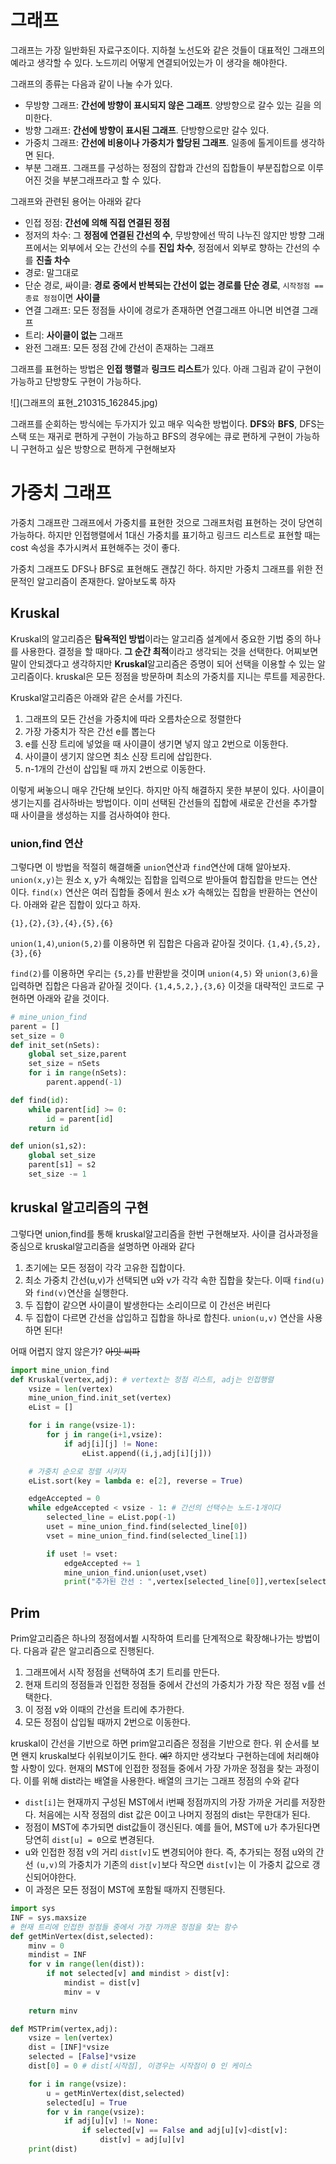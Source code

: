 # 그래프

그래프는 가장 일반화된 자료구조이다. 지하철 노선도와 같은 것들이 대표적인 그래프의 예라고 생각할 수 있다. 노드끼리 어떻게 연결되어있는가 이 생각을 해야한다.

그래프의 종류는 다음과 같이 나눌 수가 있다.

- 무방향 그래프: **간선에 방향이 표시되지 않은 그래프**. 양방향으로 갈수 있는 길을 의미한다.
- 방향 그래프: **간선에 방향이 표시된 그래프**. 단방향으로만 갈수 있다.
- 가중치 그래프: **간선에 비용이나 가중치가 할당된 그래프**. 일종에 톨게이트를 생각하면 된다.
- 부분 그래프. 그래프를 구성하는 정점의 잡합과 간선의 집합들이 부분집합으로 이루어진 것을 부분그래프라고 할 수 있다.

그래프와 관련된 용어는 아래와 같다

- 인접 정점: **간선에 의해 직접 연결된 정점**
- 정저의 차수: 그 **정점에 연결된 간선의 수**, 무방향에선 딱히 나누진 않지만 방향 그래프에서는 외부에서 오는 간선의 수를 **진입 차수**, 정점에서 외부로 향하는 간선의 수를 **진출 차수**
- 경로: 말그대로
- 단순 경로, 싸이클: **경로 중에서 반복되는 간선이 없는 경로를 단순 경로**, `시작정점 == 종료 정점`이면 **사이클**
- 연결 그래프: 모든 정점들 사이에 경로가 존재하면 연결그래프 아니면 비연결 그래프
- 트리: **사이클이 없는** 그래프
- 완전 그래프: 모든 정점 간에 간선이 존재하는 그래프

그래프를 표현하는 방법은 **인접 행렬**과 **링크드 리스트**가 있다. 아래 그림과 같이 구현이 가능하고 단방향도 구현이 가능하다.

![](그래프의 표현_210315_162845.jpg)

그래프를 순회하는 방식에는 두가지가 있고 매우 익숙한 방법이다. **DFS**와 **BFS**, DFS는 스택 또는 재귀로 편하게 구현이 가능하고 BFS의 경우에는 큐로 편하게 구현이 가능하니 구현하고 싶은 방향으로 편하게 구현해보자

# 가중치 그래프

가중치 그래프란 그래프에서 가중치를 표현한 것으로 그래프처럼 표현하는 것이 당연히 가능하다. 하지만 인접행렬에서 1대신 가중치를 표기하고 링크드 리스트로 표현할 때는 cost 속성을 추가시켜서 표현해주는 것이 좋다.

가중치 그래프도 DFS나 BFS로 표현해도 괜찮긴 하다. 하지만 가중치 그래프를 위한 전문적인 알고리즘이 존재한다. 알아보도록 하자

## Kruskal

Kruskal의 알고리즘은 **탐욕적인 방법**이라는 알고리즘 설계에서 중요한 기법 중의 하나를 사용한다. 결정을 할 때마다. **그 순간 최적**이라고 생각되는 것을 선택한다. 어찌보면 말이 안되겠다고 생각하지만 **Kruskal**알고리즘은 증명이 되어 선택을 이용할 수 있는 알고리즘이다. kruskal은 모든 정점을 방문하며 최소의 가중치를 지니는 루트를 제공한다.

Kruskal알고리즘은 아래와 같은 순서를 가진다.

1. 그래프의 모든 간선을 가중치에 따라 오름차순으로 정렬한다
2. 가장 가중치가 작은 간선 e를 뽑는다
3. e를 신장 트리에 넣었을 때 사이클이 생기면 넣지 않고 2번으로 이동한다.
4. 사이클이 생기지 않으면 최소 신장 트리에 삽입한다.
5. n-1개의 간선이 삽입될 때 까지 2번으로 이동한다.

이렇게 써놓으니 매우 간단해 보인다. 하지만 아직 해결하지 못한 부분이 있다. 사이클이 생기는지를 검사하바는 방법이다. 이미 선택된 간선들의 집합에 새로운 간선을 추가할 때 사이클을 생성하는 지를 검사하여야 한다. 

### union,find 연산

그렇다면 이 방법을 적절히 해결해줄 `union`연산과 `find`연산에 대해 알아보자. `union(x,y)`는 원소 x, y가 속해있는 집합을 입력으로 받아들여 합집합을 만드는 연산이다. `find(x)` 연산은 여러 집합들 중에서 원소 x가 속해있는 집합을 반환하는 연산이다. 아래와 같은 집합이 있다고 하자.

`{1},{2},{3},{4},{5},{6}`

`union(1,4)`,`union(5,2)`를 이용하면 위 집합은 다음과 같아질 것이다. `{1,4},{5,2},{3},{6}`

`find(2)`를 이용하면 우리는 `{5,2}`를 반환받을 것이며 `union(4,5)` 와 `union(3,6)`을 입력하면 집합은 다음과 같아질 것이다. `{1,4,5,2,},{3,6}` 이것을 대략적인 코드로 구현하면 아래와 같을 것이다.

```python
# mine_union_find
parent = []
set_size = 0
def init_set(nSets):
    global set_size,parent
    set_size = nSets
    for i in range(nSets):
        parent.append(-1)

def find(id):
    while parent[id] >= 0:
        id = parent[id]
    return id

def union(s1,s2):
    global set_size
    parent[s1] = s2
    set_size -= 1
```

## kruskal 알고리즘의 구현

그렇다면 union,find를 통해 kruskal알고리즘을 한번 구현해보자. 사이클 검사과정을 중심으로 kruskal알고리즘을 설명하면 아래와 같다

1. 초기에는 모든 정점이 각각 고유한 집합이다.
2. 최소 가중치 간선(u,v)가 선택되면 u와 v가 각각 속한 집합을 찾는다. 이때 `find(u)`와 `find(v)`연산을 실행한다.
3. 두 집합이 같으면 사이클이 발생한다는 소리이므로 이 간선은 버린다
4. 두 집합이 다르면 간선을 삽입하고 집합을 하나로 합친다. `union(u,v)` 연산을 사용하면 된다!

어때 어렵지 않지 않은가? ~~아잇 씨파~~ 

```python
import mine_union_find
def Kruskal(vertex,adj): # vertext는 정점 리스트, adj는 인접행렬
    vsize = len(vertex)
    mine_union_find.init_set(vertex)
    eList = []

    for i in range(vsize-1):
        for j in range(i+1,vsize):
            if adj[i][j] != None:
                eList.append((i,j,adj[i][j]))

    # 가중치 순으로 정렬 시키자
    eList.sort(key = lambda e: e[2], reverse = True)

    edgeAccepted = 0
    while edgeAccepted < vsize - 1: # 간선의 선택수는 노드-1개이다
        selected_line = eList.pop(-1)
        uset = mine_union_find.find(selected_line[0])
        vset = mine_union_find.find(selected_line[1])

        if uset != vset:
            edgeAccepted += 1
            mine_union_find.union(uset,vset)
            print("추가된 간선 : ",vertex[selected_line[0]],vertex[selected_line[1]],selected_line[2])
```

## Prim

Prim알고리즘은 하나의 정점에서붵 시작하여 트리를 단계적으로 확장해나가는 방법이다. 다음과 같은 알고리즘으로 진행된다.

1. 그래프에서 시작 정점을 선택하여 초기 트리를 만든다.
2. 현재 트리의 정점들과 인접한 정점들 중에서 간선의 가중치가 가장 작은 정점 v를 선택한다.
3. 이 정점 v와 이때의 간선을 트리에 추가한다.
4. 모든 정점이 삽입될 때까지 2번으로 이동한다.

kruskal이 간선을 기반으로 하면 prim알고리즘은 정점을 기반으로 한다. 위 순서를 보면 왠지 kruskal보다 쉬워보이기도 한다. ~~예?~~ 하지만 생각보다 구현하는데에 처리해야할 사항이 있다. 현재의 MST에 인접한 정점들 중에서 가장 가까운 정점을 찾는 과정이다. 이를 위해 dist라는 배열을 사용한다. 배열의 크기는 그래프 정점의 수와 같다

- `dist[i]`는 현재까지 구성된 MST에서 i번째 정점까지의 가장 가까운 거리를 저장한다. 처음에는 시작 정점의 dist 값은 0이고 나머지 정점의 dist는 무한대가 된다.
- 정점이 MST에 추가되면 dist값들이 갱신된다. 예를 들어, MST에 u가 추가된다면 당연히 `dist[u] = 0`으로 변경된다.
- u와 인접한 정점 v의 거리 `dist[v]`도 변경되어야 한다. 즉, 추가되는 정점 u와의 간선 `(u,v)`의 가중치가 기존의 `dist[v]`보다 작으면 `dist[v]`는 이 가중치 값으로 갱신되어야한다.
- 이 과정은 모든 정점이 MST에 포함될 때까지 진행된다.

```python
import sys
INF = sys.maxsize
# 현재 트리에 인접한 정점들 중에서 가장 가까운 정점을 찾는 함수
def getMinVertex(dist,selected):
    minv = 0
    mindist = INF
    for v in range(len(dist)):
        if not selected[v] and mindist > dist[v]:
            mindist = dist[v]
            minv = v
            
    return minv

def MSTPrim(vertex,adj):
    vsize = len(vertex)
    dist = [INF]*vsize
    selected = [False]*vsize
    dist[0] = 0 # dist[시작점], 이경우는 시작점이 0 인 케이스

    for i in range(vsize):
        u = getMinVertex(dist,selected)
        selected[u] = True
        for v in range(vsize):
            if adj[u][v] != None:
                if selected[v] == False and adj[u][v]<dist[v]:
                    dist[v] = adj[u][v]
    print(dist)
```

